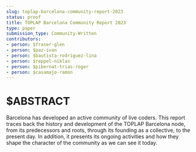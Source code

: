 ```yaml
---
slug: toplap-barcelona-community-report-2023
status: proof
title: TOPLAP Barcelona Community Report 2023
type: paper
submission_type: Community-Written
contributors:
- person: $fraser-glen
- person: $paz-ivan
- person: $bautista-rodriguez-lina
- person: $reppel-niklas
- person: $pibernat-trias-roger
- person: $casamajo-ramon
---
```


# $ABSTRACT

Barcelona has developed an active community of live coders.
This report traces back the history and development of the
TOPLAP Barcelona node, from its predecessors and roots, through
its founding as a collective, to the present day.
In addition, it presents its ongoing activities and how they shape
the character of the community as we can see it today.

